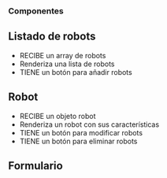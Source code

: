 ### Componentes

## Listado de robots

- RECIBE un array de robots
- Renderiza una lista de robots
- TIENE un botón para añadir robots

## Robot

- RECIBE un objeto robot
- Renderiza un robot con sus características
- TIENE un botón para modificar robots
- TIENE un botón para eliminar robots

## Formulario
